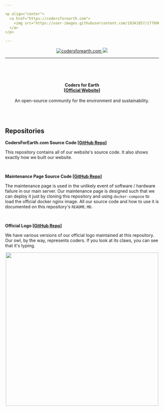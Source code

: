```yaml
---

<p align="center">
  <a href="https://codersforearth.com">
    <img src="https://user-images.githubusercontent.com/19341857/177896292-0837342f-120b-430b-a9bf-d4147f86f896.svg" width="350">
  </a>
</p>

---
```


<p align="center">
  <a href="https://github.com/CodersForEarth/codersforearth.com">
    <img alt="codersforearth.com" src="https://img.shields.io/badge/GitHub-codersforearth.com-brightgreen">
  </a>
  <a href="https://github.com/CodersForEarth/codersforearth.com/blob/main/LICENSE">
    <img src="https://badgen.net/github/license/CodersForEarth/codersforearth.com">
  </a>
</p>

---

<br>
<br>
<br>

<p align="center">
  <b>
    Coders for Earth<br>
    [<a href="https://codersforearth.com">Official Website</a>]
  </b>
  <br>
  <br>
  An open-source community for the environment and sustainability.
</p>

<br>
<br>

## Repositories

**CodersForEarth.com Source Code [[GitHub Repo](https://github.com/CodersForEarth/codersforearth.com)]**

This repository contains all of our
website's source code. It also shows
exactly how we built our website.

<br>

**Maintenance Page Source Code [[GitHub Repo](https://github.com/CodersForEarth/maintenance-page)]**

The maintenance page is used in the
unlikely event of software / hardware
failure in our main server. Our
maintenance page is designed such that
we can deploy it just by cloning
this repository and using `docker-compose`
to load the official docker nginx image.
All our source code and how to use it
is documented on this repository's `README.MD`.

<br>

**Official Logo [[GitHub Repo](https://github.com/CodersForEarth/.github)]**

We have various versions of our official
logo maintained at this repository.
Our owl, by the way, represents coders.
If you look at its claws, you can see
that it's typing.

<p align="center">
  <img src="https://user-images.githubusercontent.com/19341857/178199173-a8feb15d-39ff-45a1-b9f6-aa5aac2caada.svg" width="500">
</p>

